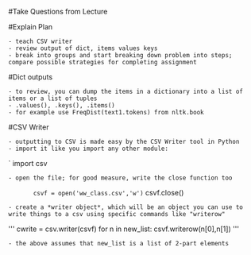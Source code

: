 #Take Questions from Lecture

#Explain Plan

	- teach CSV writer
	- review output of dict, items values keys
	- break into groups and start breaking down problem into steps; compare possible strategies for completing assignment

#Dict outputs

	- to review, you can dump the items in a dictionary into a list of items or a list of tuples
	- .values(), .keys(), .items()
	- for example use FreqDist(text1.tokens) from nltk.book

#CSV Writer

	- outputting to CSV is made easy by the CSV Writer tool in Python
	- import it like you import any other module:
	
`        import csv
	
	- open the file; for good measure, write the close function too

`        csvf = open('ww_class.csv','w')
`        csvf.close()

	- create a *writer object*, which will be an object you can use to write things to a csv using specific commands like "writerow"
'''
		cwrite = csv.writer(csvf)
		for n in new_list:
		    csvf.writerow(n[0],n[1])
'''

	- the above assumes that new_list is a list of 2-part elements



